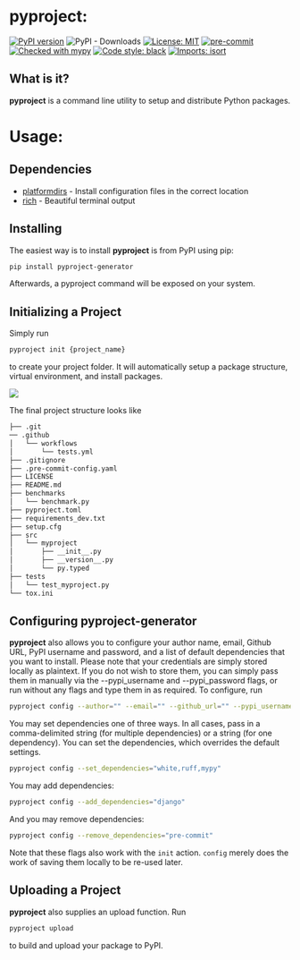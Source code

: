# pyproject:
[![PyPI version](https://badge.fury.io/py/pyproject-generator.svg)](https://badge.fury.io/py/pyproject-generator)
![PyPI - Downloads](https://img.shields.io/pypi/dm/pyproject)
[![License: MIT](https://img.shields.io/badge/License-MIT-yellow.svg)](https://opensource.org/licenses/MIT)
[![pre-commit](https://img.shields.io/badge/pre--commit-enabled-brightgreen?logo=pre-commit&logoColor=white)](https://github.com/pre-commit/pre-commit)
[![Checked with mypy](http://www.mypy-lang.org/static/mypy_badge.svg)](http://mypy-lang.org/)
[![Code style: black](https://img.shields.io/badge/code%20style-black-000000.svg)](https://github.com/psf/black)
[![Imports: isort](https://img.shields.io/badge/%20imports-isort-%231674b1?style=flat&labelColor=ef8336)](https://pycqa.github.io/isort/)


## What is it?

**pyproject** is a command line utility to setup and distribute Python packages.

# Usage:

## Dependencies

- [platformdirs](https://pypi.org/project/platformdirs/) - Install configuration files in the correct location
- [rich](https://pypi.org/project/rich/) - Beautiful terminal output

## Installing

The easiest way is to install **pyproject** is from PyPI using pip:

```sh
pip install pyproject-generator
```

Afterwards, a pyproject command will be exposed on your system.

## Initializing a Project

Simply run
```sh
pyproject init {project_name}
```

to create your project folder. It will automatically setup a package structure, virtual
environment, and install packages.

![](demo.gif)

The final project structure looks like

```sh
├── .git
── .github
│   └── workflows
│       └── tests.yml
├── .gitignore
├── .pre-commit-config.yaml
├── LICENSE
├── README.md
├── benchmarks
│   └── benchmark.py
├── pyproject.toml
├── requirements_dev.txt
├── setup.cfg
├── src
│   └── myproject
│       ├── __init__.py
│       ├── __version__.py
│       └── py.typed
├── tests
│   └── test_myproject.py
└── tox.ini
```

## Configuring pyproject-generator

**pyproject** also allows you to configure your author name, email, Github URL,
PyPI username and password, and a list of default dependencies that you want to install.
Please note that your credentials are simply stored locally as plaintext.
If you do not wish to store them, you can simply pass them in manually
via the --pypi_username and --pypi_password flags, or run without any flags and type
them in as required. To configure, run

```sh
pyproject config --author="" --email="" --github_url="" --pypi_username="" --pypi_password=""
```

You may set dependencies one of three ways. In all cases, pass in a comma-delimited
string (for multiple dependencies) or a string (for one dependency).
You can set the dependencies, which overrides the default settings.

```sh
pyproject config --set_dependencies="white,ruff,mypy"
```

You may add dependencies:

```sh
pyproject config --add_dependencies="django"
```

And you may remove dependencies:

```sh
pyproject config --remove_dependencies="pre-commit"
```

Note that these flags also work with the `init` action. `config` merely does the work
of saving them locally to be re-used later.

## Uploading a Project

**pyproject** also supplies an upload function. Run

```sh
pyproject upload
```

to build and upload your package to PyPI.
